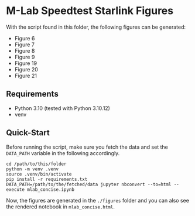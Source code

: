 # M-Lab Speedtest Starlink Figures

With the script found in this folder, the following figures can be generated:

* Figure 6
* Figure 7
* Figure 8
* Figure 9
* Figure 19
* Figure 20
* Figure 21

## Requirements

* Python 3.10 (tested with Python 3.10.12)
* venv

## Quick-Start

Before running the script, make sure you fetch the data and set the `DATA_PATH` variable in the following accordingly.

```
cd /path/to/this/folder
python -m venv .venv
source .venv/bin/activate
pip install -r requirements.txt
DATA_PATH=/path/to/the/fetched/data jupyter nbconvert --to=html --execute mlab_concise.ipynb
```

Now, the figures are generated in the `./figures` folder and you can also see the rendered notebook in `mlab_concise.html`.
